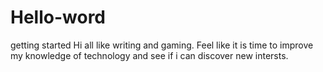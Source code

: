 # Hello-word
getting started
Hi all
like writing and gaming. Feel like it is time to improve my knowledge of technology and see if i can discover new intersts.
